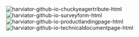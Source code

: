 ![harviator-github-io-chuckyeagertribute-html](https://user-images.githubusercontent.com/78506767/112679695-d5bf4580-8e42-11eb-89cf-f0e8abeed761.jpg)
![harviator-github-io-surveyform-html](https://user-images.githubusercontent.com/78506767/112679769-f1c2e700-8e42-11eb-9976-84889a564e4b.jpg)
![harviator-github-io-productlandingpage-html](https://user-images.githubusercontent.com/78506767/112679796-f8515e80-8e42-11eb-9bdf-c7ca111ac677.jpg)
![harviator-github-io-technicaldocumentpage-html](https://user-images.githubusercontent.com/78506767/112680096-54b47e00-8e43-11eb-872f-b6fb46340816.jpg)
